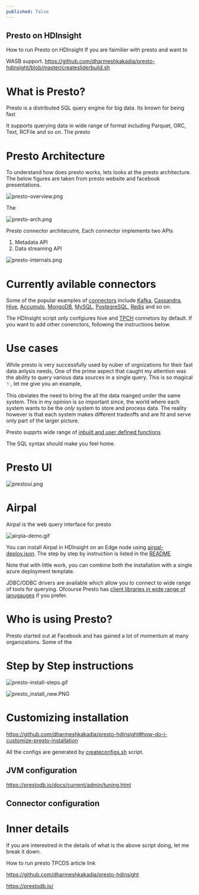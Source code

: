 ```yaml
---
published: false
---
```

## Presto on HDInsight

How to run Presto on HDInsight
If you are faimilier with presto and want to 

WASB support.
https://github.com/dharmeshkakadia/presto-hdinsight/blob/master/createsliderbuild.sh


# What is Presto?
Presto is a distributed SQL query engine for big data.
Its known for being fast

It supports querying data in wide range of format including Parquet, ORC, Text, RCFile and so on.
The presto 

# Presto Architecture
To understand how does presto works, lets looks at the presto architecture. The below figures are taken from presto website and facebook presentations.

![presto-overview.png]({{site.baseurl}}/images/presto-overview.png)


The 

![presto-arch.png]({{site.baseurl}}/images/presto-arch.png)


Presto connector architecutre, 
Each connector implements two APIs 
1. Metadata API
2. Data streaming API

![presto-internals.png]({{site.baseurl}}/images/presto-internals.png)


# Currently avilable connectors

Some of the popular examples of [connectors](https://prestodb.io/docs/current/connector.html) include [Kafka](https://prestodb.io/docs/current/connector/kafka.html), [Cassandra](https://prestodb.io/docs/current/connector/cassandra.html), [Hive](https://prestodb.io/docs/current/connector/hive.html), [Accumulo](https://prestodb.io/docs/current/connector/accumulo.html), [MongoDB](https://prestodb.io/docs/current/connector/mongodb.html), [MySQL](https://prestodb.io/docs/current/connector/mysql.html), [PostegreSQL](https://prestodb.io/docs/current/connector/postgresql.html), [Redis](https://prestodb.io/docs/current/connector/redis.html) and so on.

The HDInsight script only confgiures hive and [TPCH](https://prestodb.io/docs/current/connector/tpch.html) connetors by default. If you want to add other conenctors, following the instructions below.

# Use cases
While presto is very successfully used by nuber of orgnizations for their fast data anlysis needs,
One of the prime aspect that caught my attention was the ability to query various data sources in a single query. This is so magical ✨, let me give you an example,


This obviates the need to bring the all the data manged under the same system. This in my opinion is so important since, the world where each system wants to be the _only_ system to store and process data.
The reality however is that each system makes different tradeoffs and are fit and serve only part of the larger picture.

Presto supprts wide range of [inbuilt and user defined functions](https://prestodb.io/docs/current/functions.html)

The SQL syntax should make you feel home.

# Presto UI
![prestoui.png]({{site.baseurl}}/images/prestoui.png)


# Airpal
Airpal is the web query interface for presto

![airpla-demo.gif]({{site.baseurl}}/images/airpla-demo.gif)

You can install Airpal in HDInsight on an Edge node using [airpal-deploy.json](https://github.com/dharmeshkakadia/presto-hdinsight/blob/master/airpal-deploy.json). The step by step by instruction is listed in the [README](https://github.com/dharmeshkakadia/presto-hdinsight#airpal)

Note that with little work, you can combine both the installation with a single azure deployment template.

JDBC/ODBC drivers are available which allow you to connect to wide range of tools for querying. Ofcourse Presto has [client libraries in wide range of lanugauges](https://prestodb.io/docs/current/admin/tuning.html) if you prefer.

# Who is using Presto?
Presto started out at Facebook and has gained a lot of momentum at many organizations. Some of the 


# Step by Step instructions

![presto-install-steps.gif]({{site.baseurl}}/images/presto-install-steps.gif)



![presto_install_new.PNG]({{site.baseurl}}/images/presto_install_new.PNG)



# Customizing installation

https://github.com/dharmeshkakadia/presto-hdinsight#how-do-i-customize-presto-installation

All the configs are generated by [createconfigs.sh](https://github.com/dharmeshkakadia/presto-hdinsight/blob/master/createconfigs.sh) script.

## JVM configuration

https://prestodb.io/docs/current/admin/tuning.html


## Connector configuration 




# Inner details
If you are interestred in the details of what is the above script doing, let me break it down.

How to run presto TPCDS article link

https://github.com/dharmeshkakadia/presto-hdinsight

https://prestodb.io/
